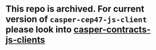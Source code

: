# This repo is archived. For current version of `casper-cep47-js-client` please look into [casper-contracts-js-clients](https://github.com/casper-network/casper-contracts-js-clients)
